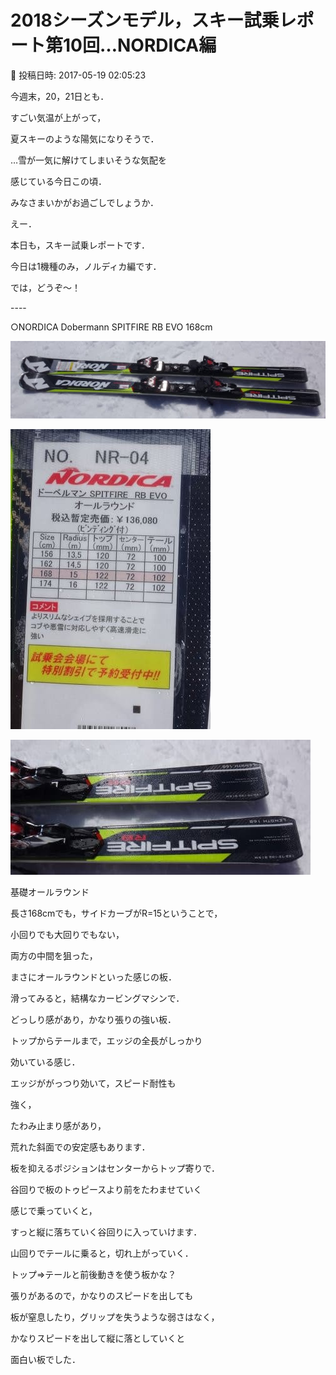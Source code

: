 # 2018シーズンモデル，スキー試乗レポート第10回…NORDICA編

📅 投稿日時: 2017-05-19 02:05:23

今週末，20，21日とも．


すごい気温が上がって，


夏スキーのような陽気になりそうで．


…雪が一気に解けてしまいそうな気配を


感じている今日この頃．


みなさまいかがお過ごしでしょうか．





えー．


本日も，スキー試乗レポートです．


今日は1機種のみ，ノルディカ編です．


では，どうぞ～！


----[]()





○NORDICA Dobermann SPITFIRE RB EVO 168cm







![56bb0bc1398333846c61e86712a841fa.jpg](images/56bb0bc1398333846c61e86712a841fa.jpg)









![91a505d58621c75524631ebbfa5f9741.jpg](images/91a505d58621c75524631ebbfa5f9741.jpg)









![f0c12d2356ad9280e0e405f84188c6fb.jpg](images/f0c12d2356ad9280e0e405f84188c6fb.jpg)







基礎オールラウンド





長さ168cmでも，サイドカーブがR=15ということで，


小回りでも大回りでもない，


両方の中間を狙った，


まさにオールラウンドといった感じの板．





滑ってみると，結構なカービングマシンで．


どっしり感があり，かなり張りの強い板．


トップからテールまで，エッジの全長がしっかり


効いている感じ．


エッジががっつり効いて，スピード耐性も


強く，


たわみ止まり感があり，


荒れた斜面での安定感もあります．





板を抑えるポジションはセンターからトップ寄りで．


谷回りで板のトゥピースより前をたわませていく


感じで乗っていくと，


すっと縦に落ちていく谷回りに入っていけます．


山回りでテールに乗ると，切れ上がっていく．


トップ⇒テールと前後動きを使う板かな？





張りがあるので，かなりのスピードを出しても


板が窒息したり，グリップを失うような弱さはなく，


かなりスピードを出して縦に落としていくと


面白い板でした．

